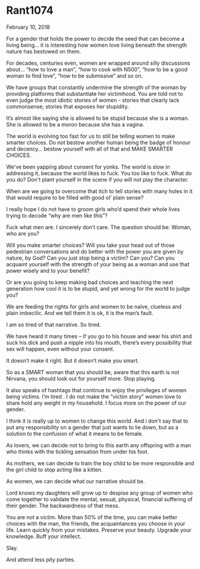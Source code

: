 # Rant1074


February 10, 2018

For a gender that holds the power to decide the seed that can become a living being… it is interesting how women love living beneath the strength nature has bestowed on them.

For decades, centuries even, women are wrapped around silly discussions about… “how to love a man”, “how to cook with N500”, “how to be a good woman to find love”, “how to be submissive” and so on.

We have groups that constantly undermine the strength of the woman by providing platforms that substantiate her victimhood. You are told not to even judge the most idiotic stories of women - stories that clearly lack commonsense; stories that exposes her stupidity.

It’s almost like saying she is allowed to be stupid because she is a woman. She is allowed to be a moron because she has a vagina.

The world is evolving too fast for us to still be telling women to make smarter choices. Do not bestow another human being the badge of honour and decency… bestow yourself with all of that and MAKE SMARTER CHOICES.

We've been yapping about consent for yonks. The world is slow in addressing it, because the world likes to fuck. You too like to fuck. What do you do? Don't plant yourself in the scene if you will not play the character.

When are we going to overcome that itch to tell stories with many holes in it that would require to be filled with good ol’ plain sense? 

I really hope I do not have to groom girls who’d spend their whole lives trying to decode “why are men like this”?

Fuck what men are. I sincerely don’t care. The question should be: Woman, who are you?

Will you make smarter choices? Will you take your head out of those pedestrian conversations and do better with the power you are given by nature, by God? Can you just stop being a victim? Can you? Can you acquaint yourself with the strength of your being as a woman and use that power wisely and to your benefit? 

Or are you going to keep making bad choices and teaching the next generation how cool it is to be stupid, and yet wrong for the world to judge you?

We are feeding the rights for girls and women to be naïve, clueless and plain imbecilic. And we tell them it is ok, it is the man’s fault.

I am so tired of that narrative. So tired.

We have heard it many times – if you go to his house and wear his shirt and suck his dick and push a nipple into his mouth, there’s every possibility that sex will happen, even without your consent. 

It doesn’t make it right. But it doesn’t make you smart.

So as a SMART woman that you should be, aware that this earth is not Nirvana, you should look out for yourself more. Stop playing.

It also speaks of hashtags that continue to enjoy the privileges of women being victims. I’m tired
. 
I do not make the “victim story” women love to share hold any weight in my household. I focus more on the power of our gender.

I think it is really up to women to change this world. And i don't say that to put any responsibility on a gender that just wants to lie down, but as a solution to the confusion of what it means to be female.

As lovers, we can decide not to bring to this earth any offspring with a man who thinks with the tickling sensation from under his foot.

As mothers, we can decide to train the boy child to be more responsible and the girl child to stop acting like a kitten.

As women, we can decide what our narrative should be.

Lord knows my daughters will grow up to despise any group of women who come together to validate the mental, sexual, physical, financial suffering of their gender. The backwardness of that mess.

You are not a victim. More than 50% of the time, you can make better choices with the man, the friends, the acquaintances you choose in your life. Learn quickly from your mistakes. Preserve your beauty. Upgrade your knowledge. Buff your intellect. 

Slay.

And attend less pity parties.